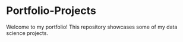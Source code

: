 # Portfolio-Projects
Welcome to my portfolio! This repository showcases some of my data science projects.
